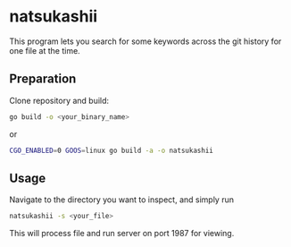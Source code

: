 # natsukashii

This program lets you search for some keywords across the git history for one file at the time.

## Preparation

Clone repository and build:

```bash
go build -o <your_binary_name>
```

or

```bash
CGO_ENABLED=0 GOOS=linux go build -a -o natsukashii
```

## Usage

Navigate to the directory you want to inspect, and simply run

```bash
natsukashii -s <your_file>
```

This will process file and run server on port 1987 for viewing.

